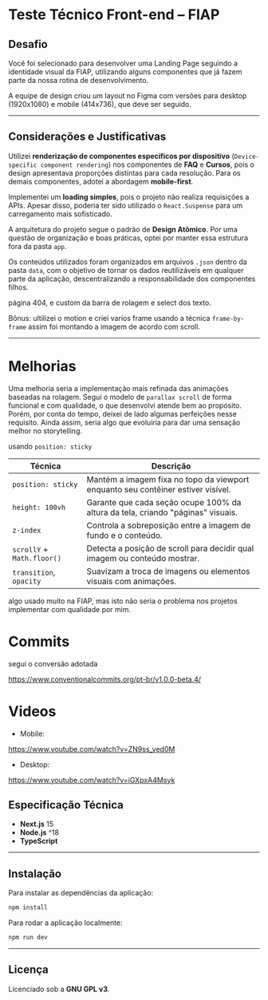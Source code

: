 # Teste Técnico Front-end – FIAP

## Desafio

Você foi selecionado para desenvolver uma Landing Page seguindo a identidade visual da FIAP, utilizando alguns componentes que já fazem parte da nossa rotina de desenvolvimento.

A equipe de design criou um layout no Figma com versões para desktop (1920x1080) e mobile (414x736), que deve ser seguido.

---

## Considerações e Justificativas

Utilizei **renderização de componentes específicos por dispositivo** (`Device-specific component rendering`) nos componentes de **FAQ** e **Cursos**, pois o design apresentava proporções distintas para cada resolução. Para os demais componentes, adotei a abordagem **mobile-first**.

Implementei um **loading simples**, pois o projeto não realiza requisições a APIs. Apesar disso, poderia ter sido utilizado o `React.Suspense` para um carregamento mais sofisticado.

A arquitetura do projeto segue o padrão de **Design Atômico**. Por uma questão de organização e boas práticas, optei por manter essa estrutura fora da pasta `app`.

Os conteúdos utilizados foram organizados em arquivos `.json` dentro da pasta `data`, com o objetivo de tornar os dados reutilizáveis em qualquer parte da aplicação, descentralizando a responsabilidade dos componentes filhos.

página 404, e custom da barra de rolagem e select dos texto.

Bônus: ultilizei o motion e criei varios frame usando a técnica `frame-by-frame` assim foi montando a imagem de acordo com scroll.

---

# Melhorias

Uma melhoria seria a implementação mais refinada das animações baseadas na rolagem. Segui o modelo de `parallax scroll` de forma funcional e com qualidade, o que desenvolvi atende bem ao propósito. Porém, por conta do tempo, deixei de lado algumas perfeições nesse requisito. Ainda assim, seria algo que evoluiria para dar uma sensação melhor no storytelling.

usando `position: sticky`


| Técnica                    | Descrição                                                                        |
| -------------------------- | -------------------------------------------------------------------------------- |
| `position: sticky`         | Mantém a imagem fixa no topo da viewport enquanto seu contêiner estiver visível. |
| `height: 100vh`            | Garante que cada seção ocupe 100% da altura da tela, criando "páginas" visuais.  |
| `z-index`                  | Controla a sobreposição entre a imagem de fundo e o conteúdo.                    |
| `scrollY` + `Math.floor()` | Detecta a posição de scroll para decidir qual imagem ou conteúdo mostrar.        |
| `transition`, `opacity`    | Suavizam a troca de imagens ou elementos visuais com animações.                  |


algo usado muito na FIAP, mas isto não seria o problema nos projetos implementar com qualidade por mim.

# Commits

segui o conversão adotada 

https://www.conventionalcommits.org/pt-br/v1.0.0-beta.4/

# Videos

- Mobile:

https://www.youtube.com/watch?v=ZN9ss_ved0M

- Desktop:

https://www.youtube.com/watch?v=iGXpxA4Msyk


## Especificação Técnica

* **Next.js** 15
* **Node.js** ^18
* **TypeScript**

---

## Instalação

Para instalar as dependências da aplicação:

```bash
npm install
```

Para rodar a aplicação localmente:

```bash
npm run dev
```

---

## Licença

Licenciado sob a **GNU GPL v3**.
